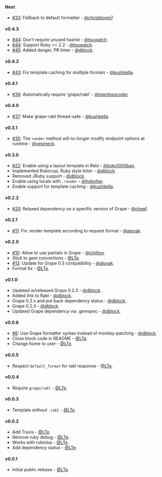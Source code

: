 #### Next

* [#33](https://github.com/ruby-grape/grape-rabl/issues/44): Fallback to default formatter - [@chrisbloom7](https://github.com/chrisbloom7).

#### v0.4.3

* [#44](https://github.com/ruby-grape/grape-rabl/issues/44): Don't require unused hashie - [@tsuwatch](https://github.com/tsuwatch).
* [#44](https://github.com/ruby-grape/grape-rabl/issues/44): Support Ruby >= 2.2 - [@tsuwatch](https://github.com/tsuwatch).
* [#45](https://github.com/ruby-grape/grape-rabl/pull/45): Added danger, PR linter - [@dblock](https://github.com/dblock).

#### v0.4.2

* [#43](https://github.com/ruby-grape/grape-rabl/pull/43): Fix template caching for multiple formats - [@kushkella](https://github.com/kushkella).

#### v0.4.1

* [#39](https://github.com/ruby-grape/grape-rabl/issues/39): Automatically require 'grape/rabl' - [@martinezcoder](https://github.com/martinezcoder).

#### v0.4.0

* [#37](https://github.com/ruby-grape/grape-rabl/issues/37): Make grape-rabl thread-safe - [@kushkella](https://github.com/kushkella).

#### v0.3.1

* [#35](https://github.com/ruby-grape/grape-rabl/issues/35): The `render` method will no longer modify endpoint options at runtime - [@yesmeck](https://github.com/yesmeck).

#### v0.3.0

* [#22](https://github.com/ruby-grape/grape-rabl/pull/22): Enable using a layout template in Rabl - [@koko1000ban](https://github.com/koko1000ban).
* Implemented Rubocop, Ruby style linter - [@dblock](https://github.com/dblock).
* Removed JRuby support - [@dblock](https://github.com/dblock).
* Enable using locals with `.render` - [@hobofan](https://github.com/hobofan).
* Enable support for template caching - [@kushkella](https://github.com/kushkella).


#### v0.2.2

* [#20](https://github.com/ruby-grape/grape-rabl/pull/20): Relaxed dependency on a specific version of Grape - [@cheef](https://github.com/cheef).

#### v0.2.1

* [#11](https://github.com/ruby-grape/grape-rabl/pull/11): Fix: render template according to request format - [@alovak](https://github.com/alovak).

#### v0.2.0

* [#10](https://github.com/ruby-grape/grape-rabl/pull/10): Allow to use partials in Grape - [@ichilton](https://github.com/ichilton).
* Stick to gem conventions - [@LTe](https://github.com/lte).
* [#13](https://github.com/ruby-grape/grape-rabl/pull/13): Update for Grape 0.3 compatibility - [@alovak](https://github.com/alovak).
* Format fix - [@LTe](https://github.com/LTe).

#### v0.1.0

* Updated w/released Grape 0.2.3 - [@dblock](https://github.com/dblock).
* Added link to Rabl - [@dblock](https://github.com/dblock).
* Grape 0.2.x and put back dependency status - [@dblock](https://github.com/dblock).
* Grape 0.2.3 - [@dblock](https://github.com/dblock).
* Updated Grape dependency via .gemspec - [@dblock](https://github.com/dblock).

#### v0.0.6

* [#6](https://github.com/ruby-grape/grape-rabl/pull/6): Use Grape formatter syntax instead of monkey-patching - [@dblock](https://github.com/dblock).
* Close block code in README - [@LTe](https://github.com/LTe).
* Change home to user - [@LTe](https://github.com/LTe).

#### v0.0.5

* Respect `default_format` for rabl response - [@LTe](https://github.com/LTe).

#### v0.0.4

* Require `grape/rabl` - [@LTe](https://github.com/LTe).

#### v0.0.3

* Template without `.rabl` - [@LTe](https://github.com/LTe).

#### v0.0.2

* Add Travis - [@LTe](https://github.com/LTe).
* Remove ruby debug - [@LTe](https://github.com/LTe).
* Works with rubinius - [@LTe](https://github.com/LTe).
* Add dependency status - [@LTe](https://github.com/LTe).

#### v0.0.1

* Initial public release - [@LTe](https://github.com/lte).
